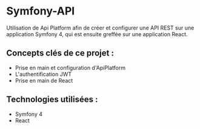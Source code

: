 ﻿# Symfony-API

Utilisation de Api Platform afin de créer et configurer une API REST sur une application Symfony 4, qui est ensuite greffée sur une application React.

## Concepts clés de ce projet : 
- Prise en main et configuration d'ApiPlatform
- L'authentification JWT
- Prise en main de React


## Technologies utilisées :
- Symfony 4 
- React

